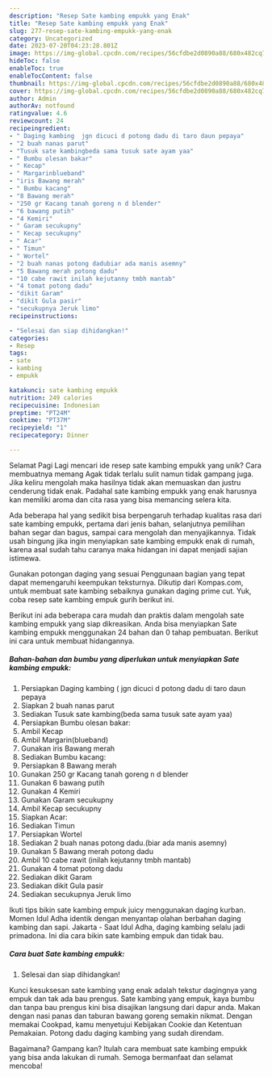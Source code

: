 ```yaml
---
description: "Resep Sate kambing empukk yang Enak"
title: "Resep Sate kambing empukk yang Enak"
slug: 277-resep-sate-kambing-empukk-yang-enak
category: Uncategorized
date: 2023-07-20T04:23:28.801Z
image: https://img-global.cpcdn.com/recipes/56cfdbe2d0890a88/680x482cq70/sate-kambing-empukk-foto-resep-utama.jpg
hideToc: false
enableToc: true
enableTocContent: false
thumbnail: https://img-global.cpcdn.com/recipes/56cfdbe2d0890a88/680x482cq70/sate-kambing-empukk-foto-resep-utama.jpg
cover: https://img-global.cpcdn.com/recipes/56cfdbe2d0890a88/680x482cq70/sate-kambing-empukk-foto-resep-utama.jpg
author: Admin
authorAv: notfound
ratingvalue: 4.6
reviewcount: 24
recipeingredient:
- " Daging kambing  jgn dicuci d potong dadu di taro daun pepaya"
- "2 buah nanas parut"
- "Tusuk sate kambingbeda sama tusuk sate ayam yaa"
- " Bumbu olesan bakar"
- " Kecap"
- " Margarinblueband"
- "iris Bawang merah"
- " Bumbu kacang"
- "8 Bawang merah"
- "250 gr Kacang tanah goreng n d blender"
- "6 bawang putih"
- "4 Kemiri"
- " Garam secukupny"
- " Kecap secukupny"
- " Acar"
- " Timun"
- " Wortel"
- "2 buah nanas potong dadubiar ada manis asemny"
- "5 Bawang merah potong dadu"
- "10 cabe rawit inilah kejutanny tmbh mantab"
- "4 tomat potong dadu"
- "dikit Garam"
- "dikit Gula pasir"
- "secukupnya Jeruk limo"
recipeinstructions:

- "Selesai dan siap dihidangkan!"
categories:
- Resep
tags:
- sate
- kambing
- empukk

katakunci: sate kambing empukk 
nutrition: 249 calories
recipecuisine: Indonesian
preptime: "PT24M"
cooktime: "PT37M"
recipeyield: "1"
recipecategory: Dinner

---
```



Selamat Pagi Lagi mencari ide resep sate kambing empukk yang unik? Cara membuatnya memang Agak tidak terlalu sulit namun tidak gampang juga. Jika keliru mengolah maka hasilnya tidak akan memuaskan dan justru cenderung tidak enak. Padahal sate kambing empukk yang enak harusnya kan memiliki aroma dan cita rasa yang bisa memancing selera kita.


Ada beberapa hal yang sedikit bisa berpengaruh terhadap kualitas rasa dari sate kambing empukk, pertama dari jenis bahan, selanjutnya pemilihan bahan segar dan bagus, sampai cara mengolah dan menyajikannya. Tidak usah bingung jika ingin menyiapkan sate kambing empukk enak di rumah, karena asal sudah tahu caranya maka hidangan ini dapat menjadi sajian istimewa.

Gunakan potongan daging yang sesuai Penggunaan bagian yang tepat dapat memengaruhi keempukan teksturnya. Dikutip dari Kompas.com, untuk membuat sate kambing sebaiknya gunakan daging prime cut. Yuk, coba resep sate kambing empuk gurih berikut ini.


Berikut ini ada beberapa cara mudah dan praktis dalam mengolah sate kambing empukk yang siap dikreasikan. Anda bisa menyiapkan Sate kambing empukk menggunakan 24 bahan dan 0 tahap pembuatan. Berikut ini cara untuk membuat hidangannya.

<!--inarticleads1-->

##### Bahan-bahan dan bumbu yang diperlukan untuk menyiapkan Sate kambing empukk:

1. Persiapkan  Daging kambing ( jgn dicuci d potong dadu di taro daun pepaya
1. Siapkan 2 buah nanas parut
1. Sediakan Tusuk sate kambing(beda sama tusuk sate ayam yaa)
1. Persiapkan  Bumbu olesan bakar:
1. Ambil  Kecap
1. Ambil  Margarin(blueband)
1. Gunakan iris Bawang merah
1. Sediakan  Bumbu kacang:
1. Persiapkan 8 Bawang merah
1. Gunakan 250 gr Kacang tanah goreng n d blender
1. Gunakan 6 bawang putih
1. Gunakan 4 Kemiri
1. Gunakan  Garam secukupny
1. Ambil  Kecap secukupny
1. Siapkan  Acar:
1. Sediakan  Timun
1. Persiapkan  Wortel
1. Sediakan 2 buah nanas potong dadu.(biar ada manis asemny)
1. Gunakan 5 Bawang merah potong dadu
1. Ambil 10 cabe rawit (inilah kejutanny tmbh mantab)
1. Gunakan 4 tomat potong dadu
1. Sediakan dikit Garam
1. Sediakan dikit Gula pasir
1. Sediakan secukupnya Jeruk limo


Ikuti tips bikin sate kambing empuk juicy menggunakan daging kurban. Momen Idul Adha identik dengan menyantap olahan berbahan daging kambing dan sapi. Jakarta - Saat Idul Adha, daging kambing selalu jadi primadona. Ini dia cara bikin sate kambing empuk dan tidak bau. 

<!--inarticleads2-->

##### Cara buat Sate kambing empukk:


1. Selesai dan siap dihidangkan!

Kunci kesuksesan sate kambing yang enak adalah tekstur dagingnya yang empuk dan tak ada bau prengus. Sate kambing yang empuk, kaya bumbu dan tanpa bau prengus kini bisa disajikan langsung dari dapur anda. Makan dengan nasi panas dan taburan bawang goreng semakin nikmat. Dengan memakai Cookpad, kamu menyetujui Kebijakan Cookie dan Ketentuan Pemakaian. Potong dadu daging kambing yang sudah direndam. 

Bagaimana? Gampang kan? Itulah cara membuat sate kambing empukk yang bisa anda lakukan di rumah. Semoga bermanfaat dan selamat mencoba!
